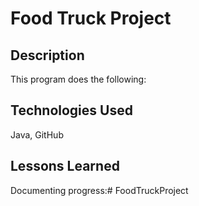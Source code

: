 # Food Truck Project

## Description

This program does the following:

## Technologies Used

Java, GitHub

## Lessons Learned

Documenting progress:# FoodTruckProject
